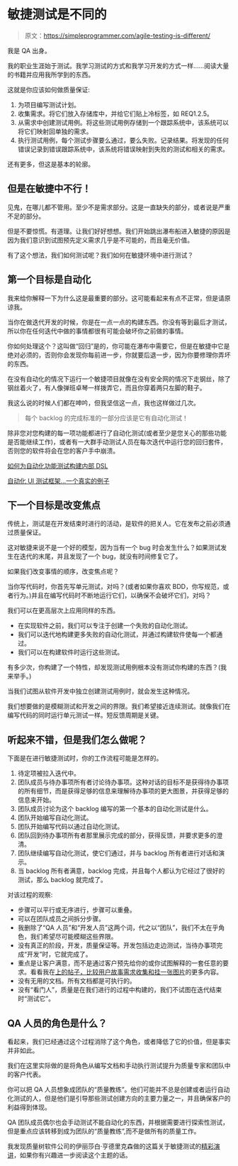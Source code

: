 # 敏捷测试是不同的

> 原文：<https://simpleprogrammer.com/agile-testing-is-different/>

我是 QA 出身。

我的职业生涯始于测试。我学习测试的方式和我学习开发的方式一样……阅读大量的书籍并应用我所学到的东西。

这就是你应该如何做质量保证:

1.  为项目编写测试计划。
2.  收集需求。将它们放入存储库中，并给它们贴上冷标签，如 REQ1.2.5。
3.  从需求中创建测试用例。将这些测试用例存储到一个跟踪系统中，该系统可以将它们映射回单独的需求。
4.  执行测试用例，每个测试步骤要么通过，要么失败。记录结果。将发现的任何错误记录到错误跟踪系统中，该系统将错误映射到失败的测试和相关的需求。

还有更多，但这是基本的轮廓。

## 但是在敏捷中不行！

见鬼，在哪儿都不管用。至少不是需求部分。这是一直缺失的部分，或者说是严重不足的部分。

但是不要惊慌。有道理。让我们好好想想。我们开始跳出瀑布船进入敏捷的原因是因为我们意识到试图预先定义需求几乎是不可能的，而且毫无价值。

有了这个想法，我们如何测试呢？我们如何在敏捷环境中进行测试？

## 第一个目标是自动化

我来给你解释一下为什么这是最重要的部分。这可能看起来有点不正常，但是请原谅我。

当你在做迭代开发的时候，你是在一点一点的构建东西。你没有等到最后才测试，所以你在任何迭代中做的事情都很有可能会破坏你之前做的事情。

你如何处理这个？这叫做“回归”是的，你可能在瀑布中需要它，但是在敏捷中它是绝对必须的，否则你会发现你每前进一步，你就要后退一步，因为你要修理你弄坏的东西。

在没有自动化的情况下运行一个敏捷项目就像在没有安全网的情况下走钢丝，除了钢丝着火了，有人像弹班卓琴一样拨弄它，而且你穿着两只左脚的鞋子。

我这么说的时候人们都在呻吟，但我坚信这一点，我也这样做过几次。

> 每个 backlog 的完成标准的一部分应该是它有自动化测试！

除非您对您构建的每一项功能都进行了自动化测试(或者至少是您关心的那些功能是否能继续工作)，或者有一大群手动测试人员在每次迭代中运行您的回归套件，否则您的软件将会在您的客户手中崩溃。

[如何为自动化功能测试构建内部 DSL](http://www.slideshare.net/jsonmez/internal-ds-ls-for-automated-functional-testing)

[自动化 UI 测试框架…一个真实的例子](https://simpleprogrammer.com/2010/01/05/automated-ui-testing-framework-a-real-example/)

## 下一个目标是改变焦点

传统上，测试是在开发结束时进行的活动，是软件的把关人。它在发布之前必须通过质量保证。

这对敏捷来说不是一个好的模型，因为当有一个 bug 时会发生什么？如果测试发生在迭代的末尾，并且发现了一个 bug，就没有时间修复它了。

如果我们改变事情的顺序，改变焦点呢？

当你写代码时，你首先写单元测试，对吗？(或者如果你喜欢 BDD，你写规范，或者行为。)并且在编写代码时不断地运行它们，以确保不会破坏它们，对吗？

我们可以在更高层次上应用同样的东西。

*   在实现软件之前，我们可以专注于创建一个失败的自动化测试。
*   我们可以迭代地构建更多失败的自动化测试，并通过构建软件使每一个都通过。
*   我们可以在构建软件时运行这些测试。

有多少次，你构建了一个特性，却发现测试用例根本没有测试你构建的东西？(我来举手。)

当我们试图从软件开发中独立创建测试用例时，就会发生这种情况。

我们想要做的是模糊测试和开发之间的界限。我们希望接近连续测试。就像我们在编写代码的同时运行单元测试一样。短反馈周期是关键。

## 听起来不错，但是我们怎么做呢？

下面是在进行敏捷测试时，你的工作流程可能是怎样的。

1.  待定项被拉入迭代中。
2.  团队成员与待办事项所有者讨论待办事项。这种对话的目标不是获得待办事项的所有细节，而是获得足够的信息来理解待办事项的更大图景，并获得足够的信息来开始。
3.  团队成员讨论为这个 backlog 编写的第一个基本的自动化测试是什么。
4.  团队开始编写自动化测试。
5.  团队开始编写代码以通过自动化测试。
6.  团队回到待办事项所有者那里展示完成的部分，获得反馈，并要求更多的澄清。
7.  团队继续编写自动化测试，使它们通过，并与 backlog 所有者进行对话和演示。
8.  当 backlog 所有者满意，backlog 完成，并且每个人都认为它经过了很好的测试，那么 backlog 就完成了。

对该过程的观察:

*   步骤可以平行或无序进行，步骤可以重叠。
*   可以在团队成员之间拆分步骤。
*   我删除了“QA 人员”和“开发人员”这两个词，代之以“团队”，我们不太在乎角色，我们希望尽可能模糊这些界限。
*   没有真正的阶段，开发，质量保证等。开发包括边走边测试，当待办事项完成“开发”时，它就完成了。
*   重点是让客户满意，而不是通过客户预先给你的或你试图解释的一套任意的要求。看看我在[上的帖子，比较用户故事需求收集和挂一张图片](https://simpleprogrammer.com/2010/03/02/how-to-hang-a-picture-agile-user-stories/)的更多内容。
*   没有无用的文档。所有文档都是可执行的。
*   没有“看门人”，质量是在我们进行的过程中构建的，我们不试图在迭代结束时“测试它”。

## QA 人员的角色是什么？

看起来，我们已经通过这个过程消除了这个角色，或者降低了它的价值，但是事实并非如此。

我们在这里实际做的是将角色从编写文档和手动执行测试提升为质量专家和团队中的客户代表。

你可以把 QA 人员想象成团队的“质量教练”。他们可能并不总是创建或者运行自动化测试的人，但是他们是引导那些测试创建方向的主要力量之一，并且确保客户的利益得到体现。

QA 团队成员偶尔也会手动测试不能自动化的东西，并根据需要进行探索性测试，但是重点应该转移到成为团队的“质量教练”,而不是做所有的质量工作。

我发现质量树软件公司的伊丽莎白·亨德里克森做的这篇关于敏捷测试的[精彩演讲](http://testobsessed.com/wp-content/uploads/2011/04/AgileTestingOverview.pdf)，如果你有兴趣进一步阅读这个主题的话。